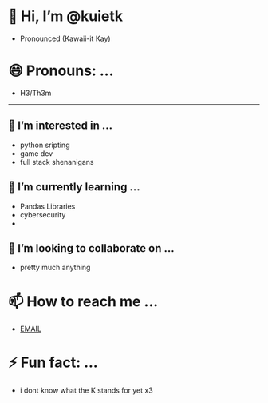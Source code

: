 # 👋 Hi, I’m @kuietk
  - Pronounced (Kawaii-it Kay)
# 😄 Pronouns: ...
  - H3/Th3m

-----

## 👀 I’m interested in ...
  - python sripting
  - game dev
  - full stack shenanigans
## 🌱 I’m currently learning ...
  - Pandas Libraries
  - cybersecurity
  - 
## 💞️ I’m looking to collaborate on ...
  - pretty much anything

# 📫 How to reach me ...
  - [EMAIL](kuietk@proton.me)

# ⚡ Fun fact: ...
  - i dont know what the K stands for yet x3 

<!---
kuietk/kuietk is a ✨ special ✨ repository because its `README.md` (this file) appears on your GitHub profile.
You can click the Preview link to take a look at your changes.
--->
